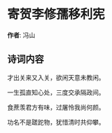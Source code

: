 # 寄贺李修孺移利宪

**作者**: 冯山

## 诗词内容

才出关来又入关，欲闲天意未教闲。

一生孤直知心处，三度交承隔政间。

食蔗羡君方有味，过屠怜我尚何颜。

功名不是蹉跎物，犹惜清时共仰攀。

